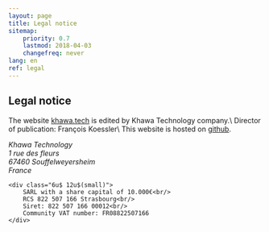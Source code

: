 ```yaml
---
layout: page
title: Legal notice
sitemap:
    priority: 0.7
    lastmod: 2018-04-03
    changefreq: never
lang: en
ref: legal
---
```

## Legal notice
The website [khawa.tech](https://khawa.tech) is edited by Khawa Technology company.\\
Director of publication: François Koessler\\
This website is hosted on [github](https://github.com).

<div class="box row">
    <div class="6u 12u$(small)">
        <address>
            Khawa Technology<br/>
            1 rue des fleurs<br/>
            67460 Souffelweyersheim<br/>
            France
        </address>
    </div>

    <div class="6u$ 12u$(small)">
        SARL with a share capital of 10.000€<br/>
        RCS 822 507 166 Strasbourg<br/>
        Siret: 822 507 166 00012<br/>
        Community VAT number: FR08822507166
    </div>
</div>
